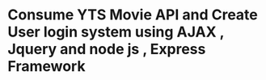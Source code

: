 # Consume YTS Movie API and Create User login system using AJAX , Jquery and node js , Express Framework

